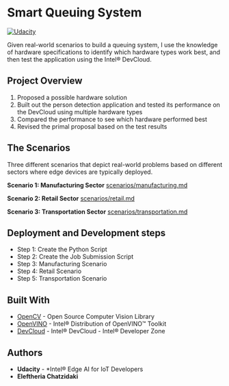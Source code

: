 # Smart Queuing System 

[![Udacity](https://video.udacity-data.com/topher/2020/March/5e7db4ab_c2-project-lesson/c2-project-lesson.png)](https://video.udacity-data.com/topher/2020/March/5e7db4ab_c2-project-lesson/c2-project-lesson.png)


Given real-world scenarios to build a queuing system, I use the knowledge of hardware specifications to identify which hardware types work best, and then test the application using the Intel® DevCloud.

## Project Overview

1. Proposed a possible hardware solution
2. Built out the person detection application and tested its performance on the DevCloud using multiple hardware types
3. Compared the performance to see which hardware performed best
4. Revised the primal proposal based on the test results

## The Scenarios

Three different scenarios that depict real-world problems based on different sectors where edge devices are typically deployed.

**Scenario 1: Manufacturing Sector**
[scenarios/manufacturing.md](scenario/manufacturing.md)

**Scenario 2: Retail Sector**
[scenarios/retail.md](scenarios/retail.md)

**Scenario 3: Transportation Sector**
[scenarios/transportation.md](scenarios/transportation.md)

## Deployment and Development steps

* Step 1: Create the Python Script
* Step 2: Create the Job Submission Script
* Step 3: Manufacturing Scenario
* Step 4: Retail Scenario
* Step 5: Transportation Scenario

## Built With

* [OpenCV](https://opencv.org/) - Open Source Computer Vision Library
*  [OpenVINO](https://docs.openvinotoolkit.org/) - Intel® Distribution of OpenVINO™ Toolkit
* [DevCloud](https://devcloud.intel.com/edge/) - Intel® DevCloud - Intel® Developer Zone

## Authors

* **Udacity** - *Intel® Edge AI for IoT Developers 
* **Eleftheria Chatzidaki** 
